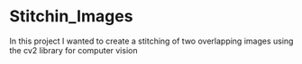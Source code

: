 # Stitchin_Images
In this project I wanted to create a stitching of two overlapping images using the cv2 library for computer vision

